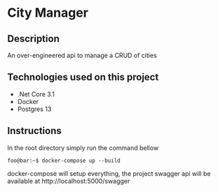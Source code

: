 # City Manager 

## Description

An over-engineered api to manage a CRUD of cities

## Technologies used on this project

* .Net Core 3.1
* Docker
* Postgres 13

## Instructions

In the root directory simply run the command bellow

```console
foo@bar:~$ docker-compose up --build
```

docker-compose will setup everything, the project swagger api will be available at http://localhost:5000/swagger